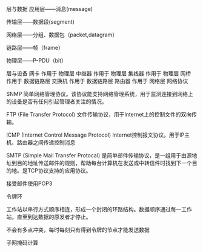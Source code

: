 层与数据
	应用层——消息(message)
	
传输层——数据段(segment)
	
网络层——分组、数据包（packet,datagram）
	
链路层——帧（frame）
	
物理层——P-PDU（bit）


层与设备
网卡 
作用于
物理层
中继器
作用于
物理层
集线器
作用于
物理层
网桥
作用于
数据链路层
交换机
作用于
数据链路层
路由器
作用于
网络层
网络协议
	
SNMP 简单网络管理协议。该协议能支持网络管理系统，用于监测连接到网络上的设备是否有任何引起管理者关注的情况。
	
FTP (File Transfer Protocol) 文件传输协议，用于Internet上的控制文件的双向传输。
	
ICMP (Internet Control Message Protocol) Internet控制报文协议。用于IP主机、路由器之间传递控制消息
	
SMTP (Simple Mail Transfer Protocal) 是简单邮件传输协议，是一组用于由源地址到目的地址传送邮件的规则，帮助每台计算机在发送或中转信件时找到下一个目的地。是TCP协议支持的应用协议。
	
接受邮件使用POP3


令牌环
	
工作站以串行方式顺序相连，形成一个封闭的环路结构。数据顺序通过每一工作站，直至到达数据的原发者才停止。
	
不会有多点冲突，每时每刻只有得到令牌的节点才能发送数据


子网掩码计算









